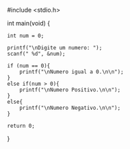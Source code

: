 #include <stdio.h>

int main(void) {
	
	int num = 0;
	
	printf("\nDigite um numero: ");
	scanf(" %d", &num);
	
	if (num == 0){
		printf("\nNumero igual a 0.\n\n");
	}
	else if(num > 0){
		printf("\nNumero Positivo.\n\n");
	}
	else{
		printf("\nNumero Negativo.\n\n");
	}
	
	return 0;
}
